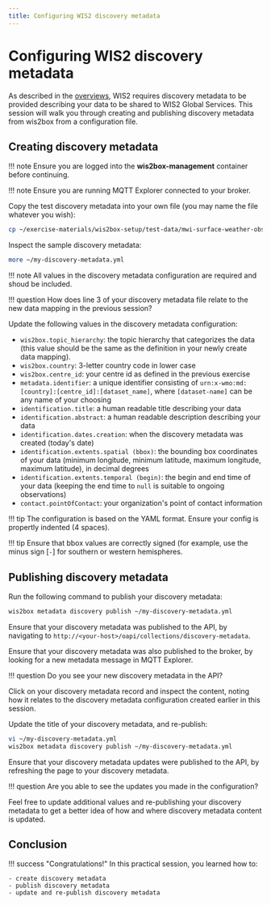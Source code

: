 ```yaml
---
title: Configuring WIS2 discovery metadata
---
```


# Configuring WIS2 discovery metadata

As described in the [overviews](../../overviews), WIS2 requires discovery metadata to be provided describing
your data to be shared to WIS2 Global Services.  This session will walk you through creating and publishing
discovery metadata from wis2box from a configuration file.

## Creating discovery metadata

!!! note
    Ensure you are logged into the **wis2box-management** container before continuing.

!!! note
    Ensure you are running MQTT Explorer connected to your broker.

Copy the test discovery metadata into your own file (you may name the file whatever you wish):

```bash
cp ~/exercise-materials/wis2box-setup/test-data/mwi-surface-weather-observations.yml ~/my-discovery-metadata.yml
```

Inspect the sample discovery metadata:

```bash
more ~/my-discovery-metadata.yml
```

!!! note
    All values in the discovery metadata configuration are required and shoud be included.

!!! question
    How does line 3 of your discovery metadata file relate to the new data mapping in the previous session?

Update the following values in the discovery metadata configuration:

- `wis2box.topic_hierarchy`: the topic hierarchy that categorizes the data (this value should be the same as the definition in your newly create data mapping).
- `wis2box.country`: 3-letter country code in lower case
- `wis2box.centre_id`: your centre id as defined in the previous exercise
- `metadata.identifier`: a unique identifier consisting of `urn:x-wmo:md:[country]:[centre_id]:[dataset_name]`, where `[dataset-name]` can be any name of your choosing
- `identification.title`: a human readable title describing your data
- `identification.abstract`: a human readable description describing your data
- `identification.dates.creation`: when the discovery metadata was created (today's date)
- `identification.extents.spatial (bbox)`: the bounding box coordinates of your data (minimum longitude, minimum latitude, maximum longitude, maximum latitude), in decimal degrees
- `identification.extents.temporal (begin)`: the begin and end time of your data (keeping the end time to `null` is suitable to ongoing observations)
- `contact.pointOfContact`: your organization's point of contact information

!!! tip
    The configuration is based on the YAML format.  Ensure your config is propertly indented (4 spaces).

!!! tip
    Ensure that bbox values are correctly signed (for example, use the minus sign [`-`] for southern or western hemispheres.

## Publishing discovery metadata

Run the following command to publish your discovery metadata:

```bash
wis2box metadata discovery publish ~/my-discovery-metadata.yml
```

Ensure that your discovery metadata was published to the API, by navigating to `http://<your-host>/oapi/collections/discovery-metadata`.

Ensure that your discovery metadata was also published to the broker, by looking for a new metadata message in MQTT Explorer.

!!! question
    Do you see your new discovery metadata in the API?

Click on your discovery metadata record and inspect the content, noting how it relates to the discovery metadata configuration created earlier in this session.

Update the title of your discovery metadata, and re-publish:

```bash
vi ~/my-discovery-metadata.yml
wis2box metadata discovery publish ~/my-discovery-metadata.yml
```

Ensure that your discovery metadata updates were published to the API, by refreshing the page to your discovery metadata.

!!! question
    Are you able to see the updates you made in the configuration?

Feel free to update additional values and re-publishing your discovery metadata to get a better idea of how and where discovery metadata content is updated.

## Conclusion

!!! success "Congratulations!"
    In this practical session, you learned how to:

    - create discovery metadata
    - publish discovery metadata
    - update and re-publish discovery metadata
